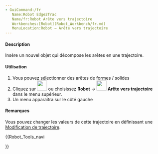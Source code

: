 ```yaml
---
- GuiCommand:/fr
   Name:Robot Edge2Trac
   Name/fr:Robot Arête vers trajectoire
   Workbenches:[Robot](Robot_Workbench/fr.md)
   MenuLocation:Robot → Arête vers trajectoire
---
```



</div>


<div class="mw-translate-fuzzy">

#### Description

Insère un nouvel objet qui décompose les arêtes en une trajectoire.


</div>


<div class="mw-translate-fuzzy">

#### Utilisation

1.  Vous pouvez sélectionner des arêtes de formes / solides
2.  Cliquez sur <img alt="" src=images/Robot_Edge2Trac.png  style="width:32px;"> ou choisissez **Robot** → **<img src="images/Robot_Edge2Trac.png" width=32px> Arête vers trajectoire** dans le menu supérieur.
3.  Un menu apparaîtra sur le côté gauche


</div>


<div class="mw-translate-fuzzy">

#### Remarques

Vous pouvez changer les valeurs de cette trajectoire en définissant une [Modification de trajectoire](Robot_TrajectoryDressUp/fr.md).


</div>


<div class="mw-translate-fuzzy">





</div>


{{Robot_Tools_navi

}}  
